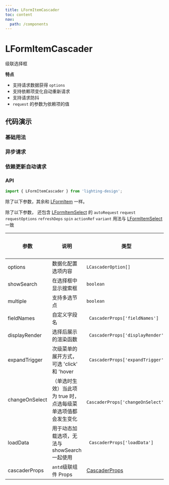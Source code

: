 ```yaml
---
title: LFormItemCascader
toc: content
nav:
  path: /components
---
```


# LFormItemCascader

级联选择框

**特点**

- 支持请求数据获得 `options`
- 支持依赖项变化自动重新请求
- 支持请求防抖
- `request` 的参数为依赖项的值

## 代码演示

### 基础用法

<code src='./demos/Demo1.tsx'></code>

### 异步请求

<code src='./demos/Demo3.tsx'></code>

### 依赖更新自动请求

<code src='./demos/Demo2.tsx'></code>

### API

```ts
import { LFormItemCascader } from 'lighting-design';
```

除了以下参数，其余和 [LFormItem](/components/form-item) 一样。

除了以下参数， 还包含 [LFormItemSelect](/components/form-item-select#api) 的 `autoRequest` `request` `requestOptions` `refreshDeps` `spin` `actionRef` `variant`
用法与 [LFormItemSelect](/components/form-item-select#api) 一致

| 参数           | 说明                                                           | 类型                                                            | 默认值 |
| -------------- | -------------------------------------------------------------- | --------------------------------------------------------------- | ------ |
| options        | 数据化配置选项内容                                             | `LCascaderOption[]`                                             | `[]`   |
| showSearch     | 在选择框中显示搜索框                                           | `boolean`                                                       | `-`    |
| multiple       | 支持多选节点                                                   | `boolean`                                                       | `-`    |
| fieldNames     | 自定义字段名                                                   | ` CascaderProps['fieldNames']`                                  | `-`    |
| displayRender  | 选择后展示的渲染函数                                           | ` CascaderProps['displayRender']`                               | `-`    |
| expandTrigger  | 次级菜单的展开方式，可选 'click' 和 'hover                     | ` CascaderProps['expandTrigger']`                               | `-`    |
| changeOnSelect | （单选时生效）当此项为 true 时，点选每级菜单选项值都会发生变化 | ` CascaderProps['changeOnSelect']`                              | `-`    |
| loadData       | 用于动态加载选项，无法与 showSearch 一起使用                   | ` CascaderProps['loadData']`                                    | `-`    |
| cascaderProps  | `antd`级联组件 Props                                           | [CascaderProps](https://ant.design/components/cascader-cn/#api) | `-`    |
